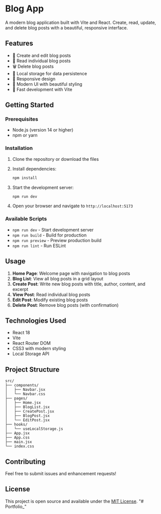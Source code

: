 # Blog App

A modern blog application built with Vite and React. Create, read, update, and delete blog posts with a beautiful, responsive interface.

## Features

- 📝 Create and edit blog posts
- 📖 Read individual blog posts
- 🗑️ Delete blog posts
- 💾 Local storage for data persistence
- 📱 Responsive design
- 🎨 Modern UI with beautiful styling
- 🚀 Fast development with Vite

## Getting Started

### Prerequisites

- Node.js (version 14 or higher)
- npm or yarn

### Installation

1. Clone the repository or download the files
2. Install dependencies:
   ```bash
   npm install
   ```

3. Start the development server:
   ```bash
   npm run dev
   ```

4. Open your browser and navigate to `http://localhost:5173`

### Available Scripts

- `npm run dev` - Start development server
- `npm run build` - Build for production
- `npm run preview` - Preview production build
- `npm run lint` - Run ESLint

## Usage

1. **Home Page**: Welcome page with navigation to blog posts
2. **Blog List**: View all blog posts in a grid layout
3. **Create Post**: Write new blog posts with title, author, content, and excerpt
4. **View Post**: Read individual blog posts
5. **Edit Post**: Modify existing blog posts
6. **Delete Post**: Remove blog posts (with confirmation)

## Technologies Used

- React 18
- Vite
- React Router DOM
- CSS3 with modern styling
- Local Storage API

## Project Structure

```
src/
├── components/
│   ├── Navbar.jsx
│   └── Navbar.css
├── pages/
│   ├── Home.jsx
│   ├── BlogList.jsx
│   ├── CreatePost.jsx
│   ├── BlogPost.jsx
│   └── EditPost.jsx
├── hooks/
│   └── useLocalStorage.js
├── App.jsx
├── App.css
├── main.jsx
└── index.css
```

## Contributing

Feel free to submit issues and enhancement requests!

## License

This project is open source and available under the [MIT License](LICENSE).
"# Portfolio_" 
